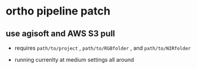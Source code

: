 # ortho pipeline patch 
## use agisoft and AWS S3 pull

 - requires `path/to/project` , `path/to/RGBfolder` , and `path/to/NIRfolder`

 - running currenlty at medium settings all around

